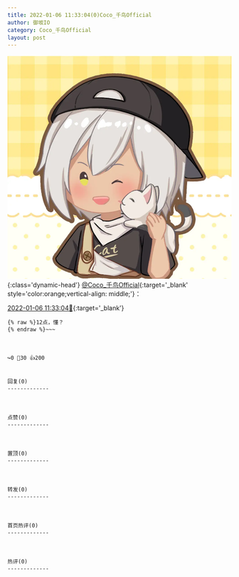 ```yaml
---
title: 2022-01-06 11:33:04(0)Coco_千鸟Official
author: 御坂IO
category: Coco_千鸟Official
layout: post
---
```


![img](/images/85e485bc0dbd0cde4d15f24d7cffe9704618ad10.jpg){:class='dynamic-head'}
[@Coco_千鸟Official](https://space.bilibili.com/1891728206/dynamic){:target='_blank' style='color:orange;vertical-align: middle;'}：

[2022-01-06 11:33:04🔗](https://t.bilibili.com/612469139644985414){:target='_blank'}

~~~
{% raw %}12点，懂？
{% endraw %}~~~



↪️0 💬30 👍200


回复(0)
-------------



点赞(0)
-------------



置顶(0)
-------------



转发(0)
-------------



首页热评(0)
-------------



热评(0)
-------------



